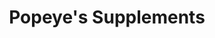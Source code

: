 ---
title: "Popeye's Supplements"
url: /north-vancouver-city/popeyes-supplements/
shop: nutrition supplements
---